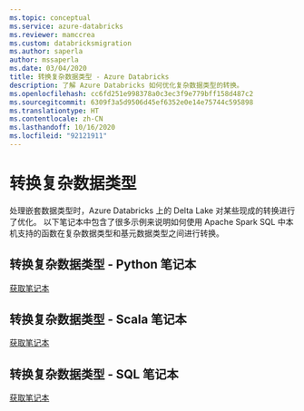 ```yaml
---
ms.topic: conceptual
ms.service: azure-databricks
ms.reviewer: mamccrea
ms.custom: databricksmigration
ms.author: saperla
author: mssaperla
ms.date: 03/04/2020
title: 转换复杂数据类型 - Azure Databricks
description: 了解 Azure Databricks 如何优化复杂数据类型的转换。
ms.openlocfilehash: cc6fd251e998378a0c3ec3f9e779bff158d487c2
ms.sourcegitcommit: 6309f3a5d9506d45ef6352e0e14e75744c595898
ms.translationtype: HT
ms.contentlocale: zh-CN
ms.lasthandoff: 10/16/2020
ms.locfileid: "92121911"
---
```

# <a name="transform-complex-data-types"></a>转换复杂数据类型

处理嵌套数据类型时，Azure Databricks 上的 Delta Lake 对某些现成的转换进行了优化。 以下笔记本中包含了很多示例来说明如何使用 Apache Spark SQL 中本机支持的函数在复杂数据类型和基元数据类型之间进行转换。

## <a name="transforming-complex-data-types-python-notebook"></a>转换复杂数据类型 - Python 笔记本

[获取笔记本](../../_static/notebooks/transform-complex-data-types-python.html)

## <a name="transforming-complex-data-types-scala-notebook"></a>转换复杂数据类型 - Scala 笔记本

[获取笔记本](../../_static/notebooks/transform-complex-data-types-scala.html)

## <a name="transforming-complex-data-types-sql-notebook"></a>转换复杂数据类型 - SQL 笔记本

[获取笔记本](../../_static/notebooks/transform-complex-data-types-sql.html)